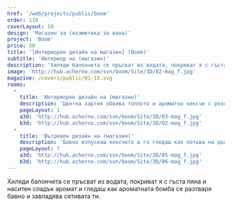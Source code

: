 ```yaml
---
href: '/web/projects/public/boom' 
order: 110
coverLayout: 10
design: 'Магазин за (козметика за вана)'
project: 'Boom'
price: 50
title: '[Интериорен дизайн на магазин] (Boom)'
subtitle: 'Интериор на (магазин)'
description: 'Хиляди балончета се пръсват из водата, покриват я с гъста пяна и наситен сладък аромат и гледаш как ароматната бомба се разтваря бавно и завладява сетивата ти. Потапяш крак в горещата ароматна вода и пристъпваш в друг, много по-хубав свят.'
image: 'http://hub.acherno.com/svn/boom/Site/3D/02-mag_f.jpg'
magazine: /covers/public/01-15.svg
rooms:
  -
    title: 'Интериорен дизайн на (магазин)'
    description: 'Цветна хартия обвива топлото и ароматно кексче с розова глазура от ягодов крем. Ваната вече е почти пълна с гореща вода.'
    pageLayout: 1
    a3d: 'http://hub.acherno.com/svn/boom/Site/3D/03-mag_f.jpg'
    b3d: 'http://hub.acherno.com/svn/boom/Site/3D/02-mag_f.jpg'
  -
    title: 'Вътрешен дизайн на (магазин)'
    description: 'Бавно изпускаш кексчето и го гледаш как потъва на дъното на ваната. Разнася се сладък аромат и бомбата избухва. '
    pageLayout: 7
    a3d: 'http://hub.acherno.com/svn/boom/Site/3D/05-mag_f.jpg'
    b3d: 'http://hub.acherno.com/svn/boom/Site/3D/06-mag_f.jpg'
---
```

Хиляди балончета се пръсват из водата, покриват я с гъста пяна и наситен сладък аромат и гледаш как ароматната бомба се разтваря бавно и завладява сетивата ти. 
